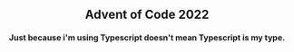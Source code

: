 <div align='center'><h2>Advent of Code 2022</h2></div>

<div align='center'><h4>Just because i'm using Typescript doesn't mean Typescript is my type.</h4></div>

